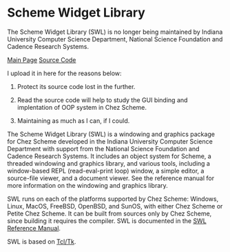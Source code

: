 # Scheme Widget Library

The Scheme Widget Library (SWL) is no longer being maintained by Indiana University Computer Science Department, National Science Foundation and Cadence Research Systems.

[Main Page](https://www.scheme.com/swl.html) [Source Code](https://www.scheme.com/csv8.4/swl1.3-src.tar.gz)

I upload it in here for the reasons below:

1. Protect its source code lost in the further.

2. Read the source code will help to study the GUI binding and implentation of OOP system in Chez Scheme.

3. Maintaining as much as I can, if I could.


The Scheme Widget Library (SWL) is a windowing and graphics package for Chez Scheme developed in the Indiana University Computer Science Department with support from the National Science Foundation and Cadence Research Systems. It includes an object system for Scheme, a threaded windowing and graphics library, and various tools, including a window-based REPL (read-eval-print loop) window, a simple editor, a source-file viewer, and a document viewer. See the reference manual for more information on the windowing and graphics library.

SWL runs on each of the platforms supported by Chez Scheme: Windows, Linux, MacOS, FreeBSD, OpenBSD, and SunOS, with either Chez Scheme or Petite Chez Scheme. It can be built from sources only by Chez Scheme, since building it requires the compiler. SWL is documented in the [SWL Reference Manual](https://www.scheme.com/swlman/).

SWL is based on [Tcl/Tk](http://www.tcl.tk).
